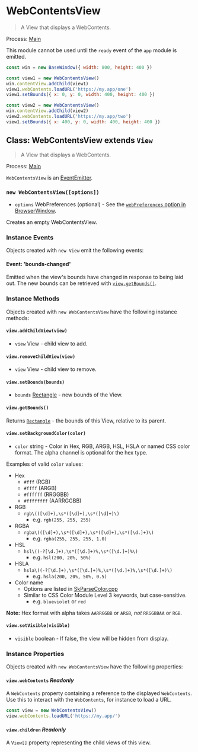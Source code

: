 # WebContentsView

> A View that displays a WebContents.

Process: [Main](../glossary.md#main-process)

This module cannot be used until the `ready` event of the `app`
module is emitted.

```javascript
const win = new BaseWindow({ width: 800, height: 400 })

const view1 = new WebContentsView()
win.contentView.addChild(view1)
view1.webContents.loadURL('https://my.app/one')
view1.setBounds({ x: 0, y: 0, width: 400, height: 400 })

const view2 = new WebContentsView()
win.contentView.addChild(view2)
view2.webContents.loadURL('https://my.app/two')
view1.setBounds({ x: 400, y: 0, width: 400, height: 400 })
```

## Class: WebContentsView extends `View`

> A View that displays a WebContents.

Process: [Main](../glossary.md#main-process)

`WebContentsView` is an [EventEmitter][event-emitter].

### `new WebContentsView([options])`

* `options` WebPreferences (optional) - See the [`webPreferences` option in
  BrowserWindow](./browser-window.md#new-browserwindowoptions).

Creates an empty WebContentsView.

### Instance Events

Objects created with `new View` emit the following events:

#### Event: 'bounds-changed'

Emitted when the view's bounds have changed in response to being laid out. The
new bounds can be retrieved with [`view.getBounds()`](#viewgetbounds).

### Instance Methods

Objects created with `new WebContentsView` have the following instance methods:

#### `view.addChildView(view)`

* `view` View - child view to add.

#### `view.removeChildView(view)`

* `view` View - child view to remove.

#### `view.setBounds(bounds)`

* `bounds` [Rectangle](structures/rectangle.md) - new bounds of the View.

#### `view.getBounds()`

Returns [`Rectangle`](structures/rectangle.md) - the bounds of this View, relative to its parent.

#### `view.setBackgroundColor(color)`

* `color` string - Color in Hex, RGB, ARGB, HSL, HSLA or named CSS color format. The alpha channel is
  optional for the hex type.

Examples of valid `color` values:

* Hex
  * `#fff` (RGB)
  * `#ffff` (ARGB)
  * `#ffffff` (RRGGBB)
  * `#ffffffff` (AARRGGBB)
* RGB
  * `rgb\(([\d]+),\s*([\d]+),\s*([\d]+)\)`
    * e.g. `rgb(255, 255, 255)`
* RGBA
  * `rgba\(([\d]+),\s*([\d]+),\s*([\d]+),\s*([\d.]+)\)`
    * e.g. `rgba(255, 255, 255, 1.0)`
* HSL
  * `hsl\((-?[\d.]+),\s*([\d.]+)%,\s*([\d.]+)%\)`
    * e.g. `hsl(200, 20%, 50%)`
* HSLA
  * `hsla\((-?[\d.]+),\s*([\d.]+)%,\s*([\d.]+)%,\s*([\d.]+)\)`
    * e.g. `hsla(200, 20%, 50%, 0.5)`
* Color name
  * Options are listed in [SkParseColor.cpp](https://source.chromium.org/chromium/chromium/src/+/main:third_party/skia/src/utils/SkParseColor.cpp;l=11-152;drc=eea4bf52cb0d55e2a39c828b017c80a5ee054148)
  * Similar to CSS Color Module Level 3 keywords, but case-sensitive.
    * e.g. `blueviolet` or `red`

**Note:** Hex format with alpha takes `AARRGGBB` or `ARGB`, _not_ `RRGGBBAA` or `RGB`.

#### `view.setVisible(visible)`

* `visible` boolean - If false, the view will be hidden from display.

### Instance Properties

Objects created with `new WebContentsView` have the following properties:

#### `view.webContents` _Readonly_

A `WebContents` property containing a reference to the displayed `WebContents`.
Use this to interact with the `WebContents`, for instance to load a URL.

```javascript
const view = new WebContentsView()
view.webContents.loadURL('https://my.app/')
```

#### `view.children` _Readonly_

A `View[]` property representing the child views of this view.

[event-emitter]: https://nodejs.org/api/events.html#events_class_eventemitter
